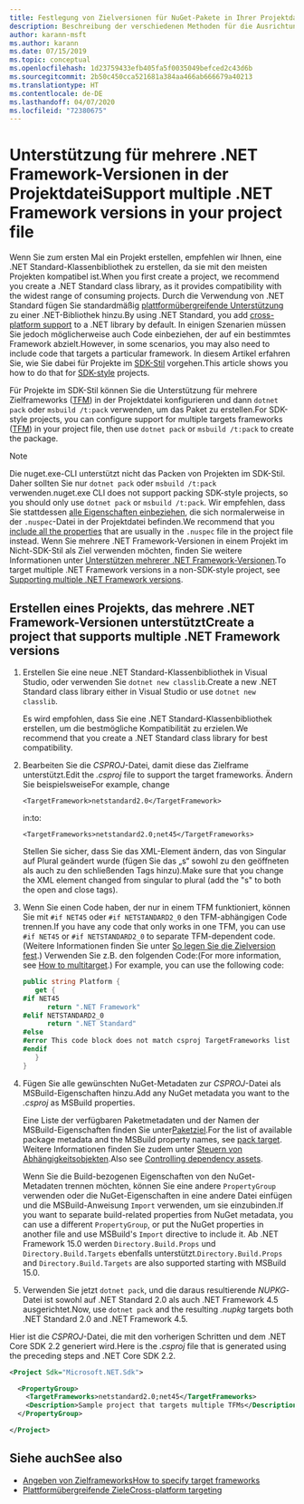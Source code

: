 ```yaml
---
title: Festlegung von Zielversionen für NuGet-Pakete in Ihrer Projektdatei
description: Beschreibung der verschiedenen Methoden für die Ausrichtung mehrerer .NET Framework-Versionen aus einem einzelnen NuGet-Paket.
author: karann-msft
ms.author: karann
ms.date: 07/15/2019
ms.topic: conceptual
ms.openlocfilehash: 1d23759433efb405fa5f0035049befced2c43d6b
ms.sourcegitcommit: 2b50c450cca521681a384aa466ab666679a40213
ms.translationtype: HT
ms.contentlocale: de-DE
ms.lasthandoff: 04/07/2020
ms.locfileid: "72380675"
---
```

# <a name="support-multiple-net-framework-versions-in-your-project-file"></a><span data-ttu-id="1784f-103">Unterstützung für mehrere .NET Framework-Versionen in der Projektdatei</span><span class="sxs-lookup"><span data-stu-id="1784f-103">Support multiple .NET Framework versions in your project file</span></span>

<span data-ttu-id="1784f-104">Wenn Sie zum ersten Mal ein Projekt erstellen, empfehlen wir Ihnen, eine .NET Standard-Klassenbibliothek zu erstellen, da sie mit den meisten Projekten kompatibel ist.</span><span class="sxs-lookup"><span data-stu-id="1784f-104">When you first create a project, we recommend you create a .NET Standard class library, as it provides compatibility with the widest range of consuming projects.</span></span> <span data-ttu-id="1784f-105">Durch die Verwendung von .NET Standard fügen Sie standardmäßig [plattformübergreifende Unterstützung](/dotnet/standard/library-guidance/cross-platform-targeting) zu einer .NET-Bibliothek hinzu.</span><span class="sxs-lookup"><span data-stu-id="1784f-105">By using .NET Standard, you add [cross-platform support](/dotnet/standard/library-guidance/cross-platform-targeting) to a .NET library by default.</span></span> <span data-ttu-id="1784f-106">In einigen Szenarien müssen Sie jedoch möglicherweise auch Code einbeziehen, der auf ein bestimmtes Framework abzielt.</span><span class="sxs-lookup"><span data-stu-id="1784f-106">However, in some scenarios, you may also need to include code that targets a particular framework.</span></span> <span data-ttu-id="1784f-107">In diesem Artikel erfahren Sie, wie Sie dabei für Projekte im [SDK-Stil](../resources/check-project-format.md) vorgehen.</span><span class="sxs-lookup"><span data-stu-id="1784f-107">This article shows you how to do that for [SDK-style](../resources/check-project-format.md) projects.</span></span>

<span data-ttu-id="1784f-108">Für Projekte im SDK-Stil können Sie die Unterstützung für mehrere Zielframeworks ([TFM](/dotnet/standard/frameworks)) in der Projektdatei konfigurieren und dann `dotnet pack` oder `msbuild /t:pack` verwenden, um das Paket zu erstellen.</span><span class="sxs-lookup"><span data-stu-id="1784f-108">For SDK-style projects, you can configure support for multiple targets frameworks ([TFM](/dotnet/standard/frameworks)) in your project file, then use `dotnet pack` or `msbuild /t:pack` to create the package.</span></span>

> [!NOTE]
> <span data-ttu-id="1784f-109">Die nuget.exe-CLI unterstützt nicht das Packen von Projekten im SDK-Stil. Daher sollten Sie nur `dotnet pack` oder `msbuild /t:pack` verwenden.</span><span class="sxs-lookup"><span data-stu-id="1784f-109">nuget.exe CLI does not support packing SDK-style projects, so you should only use `dotnet pack` or `msbuild /t:pack`.</span></span> <span data-ttu-id="1784f-110">Wir empfehlen, dass Sie stattdessen [alle Eigenschaften einbeziehen](../reference/msbuild-targets.md#pack-target), die sich normalerweise in der `.nuspec`-Datei in der Projektdatei befinden.</span><span class="sxs-lookup"><span data-stu-id="1784f-110">We recommend that you [include all the properties](../reference/msbuild-targets.md#pack-target) that are usually in the `.nuspec` file in the project file instead.</span></span> <span data-ttu-id="1784f-111">Wenn Sie mehrere .NET Framework-Versionen in einem Projekt im Nicht-SDK-Stil als Ziel verwenden möchten, finden Sie weitere Informationen unter [Unterstützen mehrerer .NET Framework-Versionen](supporting-multiple-target-frameworks.md).</span><span class="sxs-lookup"><span data-stu-id="1784f-111">To target multiple .NET Framework versions in a non-SDK-style project, see [Supporting multiple .NET Framework versions](supporting-multiple-target-frameworks.md).</span></span>

## <a name="create-a-project-that-supports-multiple-net-framework-versions"></a><span data-ttu-id="1784f-112">Erstellen eines Projekts, das mehrere .NET Framework-Versionen unterstützt</span><span class="sxs-lookup"><span data-stu-id="1784f-112">Create a project that supports multiple .NET Framework versions</span></span>

1. <span data-ttu-id="1784f-113">Erstellen Sie eine neue .NET Standard-Klassenbibliothek in Visual Studio, oder verwenden Sie `dotnet new classlib`.</span><span class="sxs-lookup"><span data-stu-id="1784f-113">Create a new .NET Standard class library either in Visual Studio or use `dotnet new classlib`.</span></span>

   <span data-ttu-id="1784f-114">Es wird empfohlen, dass Sie eine .NET Standard-Klassenbibliothek erstellen, um die bestmögliche Kompatibilität zu erzielen.</span><span class="sxs-lookup"><span data-stu-id="1784f-114">We recommend that you create a .NET Standard class library for best compatibility.</span></span>

2. <span data-ttu-id="1784f-115">Bearbeiten Sie die *CSPROJ*-Datei, damit diese das Zielframe unterstützt.</span><span class="sxs-lookup"><span data-stu-id="1784f-115">Edit the *.csproj* file to support the target frameworks.</span></span> <span data-ttu-id="1784f-116">Ändern Sie beispielsweise</span><span class="sxs-lookup"><span data-stu-id="1784f-116">For example, change</span></span>
   
   `<TargetFramework>netstandard2.0</TargetFramework>`
   
   <span data-ttu-id="1784f-117">in:</span><span class="sxs-lookup"><span data-stu-id="1784f-117">to:</span></span>
   
   `<TargetFrameworks>netstandard2.0;net45</TargetFrameworks>`

   <span data-ttu-id="1784f-118">Stellen Sie sicher, dass Sie das XML-Element ändern, das von Singular auf Plural geändert wurde (fügen Sie das „s“ sowohl zu den geöffneten als auch zu den schließenden Tags hinzu).</span><span class="sxs-lookup"><span data-stu-id="1784f-118">Make sure that you change the XML element changed from singular to plural (add the "s" to both the open and close tags).</span></span>

3. <span data-ttu-id="1784f-119">Wenn Sie einen Code haben, der nur in einem TFM funktioniert, können Sie mit `#if NET45` oder `#if NETSTANDARD2_0` den TFM-abhängigen Code trennen.</span><span class="sxs-lookup"><span data-stu-id="1784f-119">If you have any code that only works in one TFM, you can use `#if NET45` or `#if NETSTANDARD2_0` to separate TFM-dependent code.</span></span> <span data-ttu-id="1784f-120">(Weitere Informationen finden Sie unter [So legen Sie die Zielversion fest](/dotnet/core/tutorials/libraries#how-to-multitarget).) Verwenden Sie z.B. den folgenden Code:</span><span class="sxs-lookup"><span data-stu-id="1784f-120">(For more information, see [How to multitarget](/dotnet/core/tutorials/libraries#how-to-multitarget).) For example, you can use the following code:</span></span>

   ```csharp
   public string Platform {
      get {
   #if NET45
         return ".NET Framework"
   #elif NETSTANDARD2_0
         return ".NET Standard"
   #else
   #error This code block does not match csproj TargetFrameworks list
   #endif
      }
   }
   ```

4. <span data-ttu-id="1784f-121">Fügen Sie alle gewünschten NuGet-Metadaten zur *CSPROJ*-Datei als MSBuild-Eigenschaften hinzu.</span><span class="sxs-lookup"><span data-stu-id="1784f-121">Add any NuGet metadata you want to the *.csproj* as MSBuild properties.</span></span>

   <span data-ttu-id="1784f-122">Eine Liste der verfügbaren Paketmetadaten und der Namen der MSBuild-Eigenschaften finden Sie unter[Paketziel](../reference/msbuild-targets.md#pack-target).</span><span class="sxs-lookup"><span data-stu-id="1784f-122">For the list of available package metadata and the MSBuild property names, see [pack target](../reference/msbuild-targets.md#pack-target).</span></span> <span data-ttu-id="1784f-123">Weitere Informationen finden Sie zudem unter [Steuern von Abhängigkeitsobjekten](../consume-packages/package-references-in-project-files.md#controlling-dependency-assets).</span><span class="sxs-lookup"><span data-stu-id="1784f-123">Also see [Controlling dependency assets](../consume-packages/package-references-in-project-files.md#controlling-dependency-assets).</span></span>

   <span data-ttu-id="1784f-124">Wenn Sie die Build-bezogenen Eigenschaften von den NuGet-Metadaten trennen möchten, können Sie eine andere `PropertyGroup` verwenden oder die NuGet-Eigenschaften in eine andere Datei einfügen und die MSBuild-Anweisung `Import` verwenden, um sie einzubinden.</span><span class="sxs-lookup"><span data-stu-id="1784f-124">If you want to separate build-related properties from NuGet metadata, you can use a different `PropertyGroup`, or put the NuGet properties in another file and use MSBuild's `Import` directive to include it.</span></span> <span data-ttu-id="1784f-125">Ab .NET Framework 15.0 werden `Directory.Build.Props` und `Directory.Build.Targets` ebenfalls unterstützt.</span><span class="sxs-lookup"><span data-stu-id="1784f-125">`Directory.Build.Props` and `Directory.Build.Targets` are also supported starting with MSBuild 15.0.</span></span>

5. <span data-ttu-id="1784f-126">Verwenden Sie jetzt `dotnet pack`, und die daraus resultierende *NUPKG*-Datei ist sowohl auf .NET Standard 2.0 als auch .NET Framework 4.5 ausgerichtet.</span><span class="sxs-lookup"><span data-stu-id="1784f-126">Now, use `dotnet pack` and the resulting *.nupkg* targets both .NET Standard 2.0 and .NET Framework 4.5.</span></span>

<span data-ttu-id="1784f-127">Hier ist die *CSPROJ*-Datei, die mit den vorherigen Schritten und dem .NET Core SDK 2.2 generiert wird.</span><span class="sxs-lookup"><span data-stu-id="1784f-127">Here is the *.csproj* file that is generated using the preceding steps and .NET Core SDK 2.2.</span></span>

```xml
<Project Sdk="Microsoft.NET.Sdk">

  <PropertyGroup>
    <TargetFrameworks>netstandard2.0;net45</TargetFrameworks>
    <Description>Sample project that targets multiple TFMs</Description>
  </PropertyGroup>

</Project>
```

## <a name="see-also"></a><span data-ttu-id="1784f-128">Siehe auch</span><span class="sxs-lookup"><span data-stu-id="1784f-128">See also</span></span>

* [<span data-ttu-id="1784f-129">Angeben von Zielframeworks</span><span class="sxs-lookup"><span data-stu-id="1784f-129">How to specify target frameworks</span></span>](/dotnet/standard/frameworks#how-to-specify-target-frameworks)
* [<span data-ttu-id="1784f-130">Plattformübergreifende Ziele</span><span class="sxs-lookup"><span data-stu-id="1784f-130">Cross-platform targeting</span></span>](/dotnet/standard/library-guidance/cross-platform-targeting)
